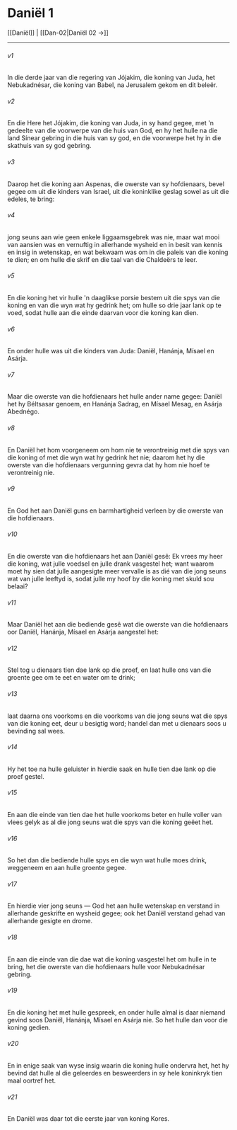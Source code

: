 # Daniël 1

[[Daniël]] | [[Dan-02|Daniël 02 →]]
***

###### v1
In die derde jaar van die regering van Jójakim, die koning van Juda, het Nebukadnésar, die koning van Babel, na Jerusalem gekom en dit beleër. 
###### v2
En die Here het Jójakim, die koning van Juda, in sy hand gegee, met 'n gedeelte van die voorwerpe van die huis van God, en hy het hulle na die land Sínear gebring in die huis van sy god, en die voorwerpe het hy in die skathuis van sy god gebring. 
###### v3
Daarop het die koning aan Aspenas, die owerste van sy hofdienaars, bevel gegee om uit die kinders van Israel, uit die koninklike geslag sowel as uit die edeles, te bring: 
###### v4
jong seuns aan wie geen enkele liggaamsgebrek was nie, maar wat mooi van aansien was en vernuftig in allerhande wysheid en in besit van kennis en insig in wetenskap, en wat bekwaam was om in die paleis van die koning te dien; en om hulle die skrif en die taal van die Chaldeërs te leer. 
###### v5
En die koning het vir hulle 'n daaglikse porsie bestem uit die spys van die koning en van die wyn wat hy gedrink het; om hulle so drie jaar lank op te voed, sodat hulle aan die einde daarvan voor die koning kan dien. 
###### v6
En onder hulle was uit die kinders van Juda: Daniël, Hanánja, Mísael en Asárja. 
###### v7
Maar die owerste van die hofdienaars het hulle ander name gegee: Daniël het hy Béltsasar genoem, en Hanánja Sadrag, en Mísael Mesag, en Asárja Abednégo. 
###### v8
En Daniël het hom voorgeneem om hom nie te verontreinig met die spys van die koning of met die wyn wat hy gedrink het nie; daarom het hy die owerste van die hofdienaars vergunning gevra dat hy hom nie hoef te verontreinig nie. 
###### v9
En God het aan Daniël guns en barmhartigheid verleen by die owerste van die hofdienaars. 
###### v10
En die owerste van die hofdienaars het aan Daniël gesê: Ek vrees my heer die koning, wat julle voedsel en julle drank vasgestel het; want waarom moet hy sien dat julle aangesigte meer vervalle is as dié van die jong seuns wat van julle leeftyd is, sodat julle my hoof by die koning met skuld sou belaai? 
###### v11
Maar Daniël het aan die bediende gesê wat die owerste van die hofdienaars oor Daniël, Hanánja, Mísael en Asárja aangestel het: 
###### v12
Stel tog u dienaars tien dae lank op die proef, en laat hulle ons van die groente gee om te eet en water om te drink; 
###### v13
laat daarna ons voorkoms en die voorkoms van die jong seuns wat die spys van die koning eet, deur u besigtig word; handel dan met u dienaars soos u bevinding sal wees. 
###### v14
Hy het toe na hulle geluister in hierdie saak en hulle tien dae lank op die proef gestel. 
###### v15
En aan die einde van tien dae het hulle voorkoms beter en hulle voller van vlees gelyk as al die jong seuns wat die spys van die koning geëet het. 
###### v16
So het dan die bediende hulle spys en die wyn wat hulle moes drink, weggeneem en aan hulle groente gegee. 
###### v17
En hierdie vier jong seuns — God het aan hulle wetenskap en verstand in allerhande geskrifte en wysheid gegee; ook het Daniël verstand gehad van allerhande gesigte en drome. 
###### v18
En aan die einde van die dae wat die koning vasgestel het om hulle in te bring, het die owerste van die hofdienaars hulle voor Nebukadnésar gebring. 
###### v19
En die koning het met hulle gespreek, en onder hulle almal is daar niemand gevind soos Daniël, Hanánja, Mísael en Asárja nie. So het hulle dan voor die koning gedien. 
###### v20
En in enige saak van wyse insig waarin die koning hulle ondervra het, het hy bevind dat hulle al die geleerdes en besweerders in sy hele koninkryk tien maal oortref het. 
###### v21
En Daniël was daar tot die eerste jaar van koning Kores. 
